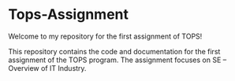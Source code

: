 # Tops-Assignment

Welcome to my repository for the first assignment of TOPS!

This repository contains the code and documentation for the first assignment of the TOPS program. The assignment focuses on SE – Overview of IT Industry.
